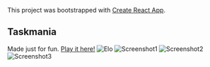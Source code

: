 This project was bootstrapped with [Create React App](https://github.com/facebook/create-react-app).

## Taskmania

Made just for fun. [Play it here!](https://taskmania-game.netlify.app/)
![Elo](https://octodex.github.com/images/yaktocat.png)
![Screenshot1](\Users\Adam\Desktop\Projekty\rpg-game\src\other\players.png?raw=true "Optional Title")
![Screenshot2](\Users\Adam\Desktop\Projekty\rpg-game\src\other\players.png)
![Screenshot3]("../other/fight.png")
